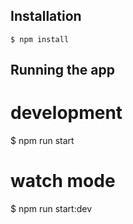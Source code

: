 ## Installation

```
$ npm install
```

## Running the app

# development

$ npm run start

# watch mode

$ npm run start:dev

